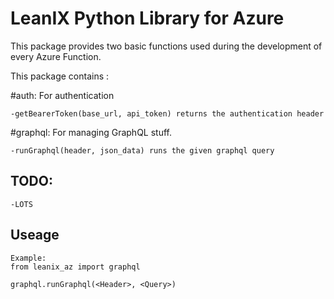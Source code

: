 # LeanIX Python Library for Azure


This package provides two basic functions used during the development of every Azure Function. 


This package contains :

#auth:  For authentication
```
-getBearerToken(base_url, api_token) returns the authentication header
```

#graphql: For managing GraphQL stuff.
```
-runGraphql(header, json_data) runs the given graphql query
```

TODO:
------
```
-LOTS
```

Useage
------
```
Example:
from leanix_az import graphql  

graphql.runGraphql(<Header>, <Query>)
```
